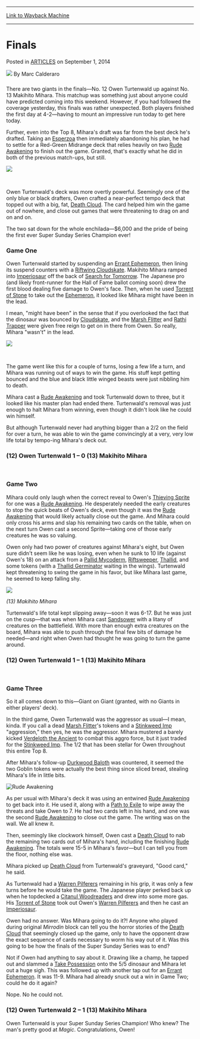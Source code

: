 
---
[Link to Wayback Machine](https://web.archive.org/web/20151004175824/http://magic.wizards.com/en/articles/archive/finals-2014-09-02)

[_metadata_:author]:- "Marc Calderaro"
[_metadata_:description]:- "(13) Makihito Mihara vs. (12) Owen Turtenwald There are two giants in the finals—No. 12 Owen Turtenwald up against No. 13 Makihito Mihara. This matchup was something just about anyone could have predicted coming into this weekend. However, if you had followed the coverage yesterday, this finals was rather unexpected. Both players finished the first day at 4-2—having to mount an impressive run today to get here today."
[_metadata_:generator]:- "Drupal 7 (http://drupal.org)"
[_metadata_:node]:- "293781"
[_metadata_:path_date]:- "2014-09-02"
[_metadata_:publish_date]:- "2014-09-01"
[_metadata_:source]:- "div-main-content"
[_metadata_:title]:- "Finals"
[_metadata_:wayback_capture_timestamp]:- "2015-10-04 17:58:24"
[_metadata_:wayback_raw_url]:- "https://web.archive.org/web/20151004175824id_/http://magic.wizards.com/en/articles/archive/finals-2014-09-02"
[_metadata_:wayback_url]:- "http://magic.wizards.com/en/articles/archive/finals-2014-09-02"
---


Finals
======



 Posted in [ARTICLES](/en/articles)
 on September 1, 2014 






![](https://media.magic.wizards.com/styles/auth_small/public/images/person/calderaro.jpg)
By Marc Calderaro











### 


There are two giants in the finals—No. 12 Owen Turtenwald up against No. 13 Makihito Mihara. This matchup was something just about anyone could have predicted coming into this weekend. However, if you had followed the coverage yesterday, this finals was rather unexpected. Both players finished the first day at 4-2—having to mount an impressive run today to get here today.


Further, even into the Top 8, Mihara's draft was far from the best deck he's drafted. Taking an [Esperzoa](http://gatherer.wizards.com/Pages/Card/Details.aspx?name=Esperzoa) then immediately abandoning his plan, he had to settle for a Red-Green Midrange deck that relies heavily on two [Rude Awakening](http://gatherer.wizards.com/Pages/Card/Details.aspx?name=Rude+Awakening) to finish out the game. Granted, that's exactly what he did in both of the previous match-ups, but still.



![](https://media.wizards.com/legacy/mtg/images/daily/events/sss14/f_all.jpg)
  

 

Owen Turtenwald's deck was more overtly powerful. Seemingly one of the only blue or black drafters, Owen crafted a near-perfect tempo deck that topped out with a big, fat, [Death Cloud](http://gatherer.wizards.com/Pages/Card/Details.aspx?name=Death+Cloud). The card helped him win the game out of nowhere, and close out games that were threatening to drag on and on and on.


The two sat down for the whole enchilada—$6,000 and the pride of being the first ever Super Sunday Series Champion ever!


### Game One


Owen Turtenwald started by suspending an [Errant Ephemeron](http://gatherer.wizards.com/Pages/Card/Details.aspx?name=Errant+Ephemeron), then lining its suspend counters with a [Riftwing Cloudskate](http://gatherer.wizards.com/Pages/Card/Details.aspx?name=Riftwing+Cloudskate). Makihito Mihara ramped into [Imperiosaur](http://gatherer.wizards.com/Pages/Card/Details.aspx?name=Imperiosaur) off the back of [Search for Tomorrow](http://gatherer.wizards.com/Pages/Card/Details.aspx?name=Search+for+Tomorrow). The Japanese pro (and likely front-runner for the Hall of Fame ballot coming soon) drew the first blood dealing five damage to Owen's face. Then, when he used [Torrent of Stone](http://gatherer.wizards.com/Pages/Card/Details.aspx?name=Torrent+of+Stone) to take out the [Ephemeron](http://gatherer.wizards.com/Pages/Card/Details.aspx?name=Ephemeron), it looked like Mihara might have been in the lead.


I mean, "might have been" in the sense that if you overlooked the fact that the dinosaur was bounced by [Cloudskate](http://gatherer.wizards.com/Pages/Card/Details.aspx?name=Cloudskate), and the [Marsh Flitter](http://gatherer.wizards.com/Pages/Card/Details.aspx?name=Marsh+Flitter) and [Rathi Trapper](http://gatherer.wizards.com/Pages/Card/Details.aspx?name=Rathi+Trapper) were given free reign to get on in there from Owen. So really, Mihara "wasn't" in the lead.



![](https://media.wizards.com/legacy/mtg/images/daily/events/sss14/f_owen.jpg)
  

 

The game went like this for a couple of turns, losing a few life a turn, and Mihara was running out of ways to win the game. His stuff kept getting bounced and the blue and black little winged beasts were just nibbling him to death.


Mihara cast a [Rude Awakening](http://gatherer.wizards.com/Pages/Card/Details.aspx?name=Rude+Awakening) and took Turtenwald down to three, but it looked like his master plan had ended there. Turtenwald's removal was just enough to halt Mihara from winning, even though it didn't look like he could win himself.


But although Turtenwald never had anything bigger than a 2/2 on the field for over a turn, he was able to win the game convincingly at a very, very low life total by tempo-ing Mihara's deck out.


### (12) Owen Turtenwald 1 – 0 (13) Makihito Mihara


 

### Game Two


Mihara could only laugh when the correct reveal to Owen's [Thieving Sprite](http://gatherer.wizards.com/Pages/Card/Details.aspx?name=Thieving+Sprite) for one was a [Rude Awakening](http://gatherer.wizards.com/Pages/Card/Details.aspx?name=Rude+Awakening). He desperately needed the early creatures to stop the quick beats of Owen's deck, even though it was the [Rude Awakening](http://gatherer.wizards.com/Pages/Card/Details.aspx?name=Rude+Awakening) that would likely actually close out the game. And Mihara could only cross his arms and slap his remaining two cards on the table, when on the next turn Owen cast a second Sprite—taking one of those early creatures he was so valuing.


Owen only had two power of creatures against Mihara's eight, but Owen sure didn't seem like he was losing, even when he sunk to 10 life (against Owen's 18) on an attack from a [Pallid Mycoderm](http://gatherer.wizards.com/Pages/Card/Details.aspx?name=Pallid+Mycoderm), [Riftsweeper](http://gatherer.wizards.com/Pages/Card/Details.aspx?name=Riftsweeper), [Thallid](http://gatherer.wizards.com/Pages/Card/Details.aspx?name=Thallid), and some tokens (with a [Thallid Germinator](http://gatherer.wizards.com/Pages/Card/Details.aspx?name=Thallid+Germinator) waiting in the wings). Turtenwald kept threatening to swing the game in his favor, but like Mihara last game, he seemed to keep falling shy.



![](https://media.wizards.com/legacy/mtg/images/daily/events/sss14/f_mihara.jpg)
  
*(13) Makihito Mihara* 
 

Turtenwald's life total kept slipping away—soon it was 6-17. But he was just on the cusp—that was when Mihara cast [Sandsower](http://gatherer.wizards.com/Pages/Card/Details.aspx?name=Sandsower) with a litany of creatures on the battlefield. With more than enough extra creatures on the board, Mihara was able to push through the final few bits of damage he needed—and right when Owen had thought he was going to turn the game around.


### (12) Owen Turtenwald 1 – 1 (13) Makihito Mihara


 

### Game Three


So it all comes down to this—Giant on Giant (granted, with no Giants in either players' deck).


In the third game, Owen Turtenwald was the aggressor as usual—I mean, kinda. If you call a dead [Marsh Flitter](http://gatherer.wizards.com/Pages/Card/Details.aspx?name=Marsh+Flitter)'s tokens and a [Stinkweed Imp](http://gatherer.wizards.com/Pages/Card/Details.aspx?name=Stinkweed+Imp) "aggression," then yes, he was the aggressor. Mihara mustered a barely kicked [Verdeloth the Ancient](http://gatherer.wizards.com/Pages/Card/Details.aspx?name=Verdeloth+the+Ancient) to combat this aggro force, but it just traded for the [Stinkweed Imp](http://gatherer.wizards.com/Pages/Card/Details.aspx?name=Stinkweed+Imp). The 1/2 that has been stellar for Owen throughout this entire Top 8.


After Mihara's follow-up [Durkwood Baloth](http://gatherer.wizards.com/Pages/Card/Details.aspx?name=Durkwood+Baloth) was countered, it seemed the two Goblin tokens were actually the best thing since sliced bread, stealing Mihara's life in little bits.



![Rude Awakening](http://gatherer.wizards.com/Handlers/Image.ashx?size=small&type=card&name=Rude%20Awakening&options=)

As per usual with Mihara's deck it was using an entwined [Rude Awakening](http://gatherer.wizards.com/Pages/Card/Details.aspx?name=Rude+Awakening) to get back into it. He used it, along with a [Path to Exile](http://gatherer.wizards.com/Pages/Card/Details.aspx?name=Path+to+Exile) to wipe away the threats and take Owen to 7. He had two cards left in his hand, and one was the second [Rude Awakening](http://gatherer.wizards.com/Pages/Card/Details.aspx?name=Rude+Awakening) to close out the game. The writing was on the wall. We all knew it.


Then, seemingly like clockwork himself, Owen cast a [Death Cloud](http://gatherer.wizards.com/Pages/Card/Details.aspx?name=Death+Cloud) to nab the remaining two cards out of Mihara's hand, including the finishing [Rude Awakening](http://gatherer.wizards.com/Pages/Card/Details.aspx?name=Rude+Awakening). The totals were 15-5 in Mihara's favor—but I can tell you from the floor, nothing else was.


Mihara picked up [Death Cloud](http://gatherer.wizards.com/Pages/Card/Details.aspx?name=Death+Cloud) from Turtenwald's graveyard, "Good card," he said.


As Turtenwald had a [Warren Pilferers](http://gatherer.wizards.com/Pages/Card/Details.aspx?name=Warren+Pilferers) remaining in his grip, it was only a few turns before he would take the game. The Japanese player perked back up when he topdecked a [Citanul Woodreaders](http://gatherer.wizards.com/Pages/Card/Details.aspx?name=Citanul+Woodreaders) and drew into some more gas. His [Torrent of Stone](http://gatherer.wizards.com/Pages/Card/Details.aspx?name=Torrent+of+Stone) took out Owen's [Warren Pilferers](http://gatherer.wizards.com/Pages/Card/Details.aspx?name=Warren+Pilferers) and then he cast an [Imperiosaur](http://gatherer.wizards.com/Pages/Card/Details.aspx?name=Imperiosaur).


Owen had no answer. Was Mihara going to do it?! Anyone who played during original *Mirrodin* block can tell you the horror stories of the [Death Cloud](http://gatherer.wizards.com/Pages/Card/Details.aspx?name=Death+Cloud) that seemingly closed up the game, only to have the opponent draw the exact sequence of cards necessary to worm his way out of it. Was this going to be how the finals of the Super Sunday Series was to end?


Not if Owen had anything to say about it. Drawing like a champ, he tapped out and slammed a [Take Possession](http://gatherer.wizards.com/Pages/Card/Details.aspx?name=Take+Possession) onto the 5/5 dinosaur and Mihara let out a huge sigh. This was followed up with another tap out for an [Errant Ephemeron](http://gatherer.wizards.com/Pages/Card/Details.aspx?name=Errant+Ephemeron). It was 11-9. Mihara had already snuck out a win in Game Two; could he do it again?


Nope. No he could not.


### (12) Owen Turtenwald 2 – 1 (13) Makihito Mihara


Owen Turtenwald is your Super Sunday Series Champion! Who knew? The man's pretty good at *Magic*. Congratulations, Owen!








